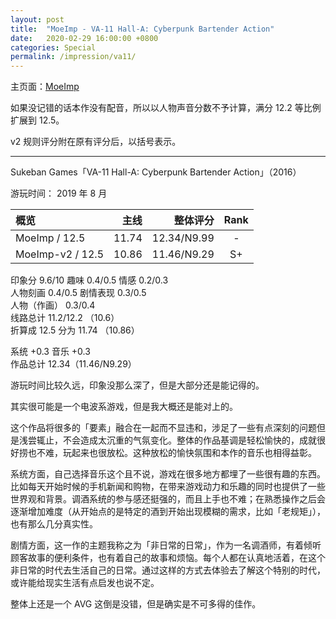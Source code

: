 ```yaml
---
layout: post
title:  "MoeImp - VA-11 Hall-A: Cyberpunk Bartender Action"
date:   2020-02-29 16:00:00 +0800
categories: Special
permalink: /impression/va11/
---
```


主页面：[MoeImp](http://yoro.xyz/impression)

如果没记错的话本作没有配音，所以以人物声音分数不予计算，满分 12.2 等比例扩展到 12.5。

v2 规则评分附在原有评分后，以括号表示。

---

Sukeban Games「VA-11 Hall-A: Cyberpunk Bartender Action」（2016）

游玩时间： 2019 年 8 月

| 概览             |  主线 |    整体评分 | Rank |
| :--------------- | ----: | ----------: | :--: |
| MoeImp / 12.5    | 11.74 | 12.34/N9.99 |  -   |
| MoeImp-v2 / 12.5 | 10.86 | 11.46/N9.29 |  S+  |

印象分 9.6/10 趣味 0.4/0.5 情感 0.2/0.3<br />
人物刻画 0.4/0.5 剧情表现 0.3/0.5<br />
人物（作画） 0.3/0.4<br />
线路总计 11.2/12.2 （10.6）<br />
折算成 12.5 分为 11.74 （10.86）

系统 +0.3 音乐 +0.3<br />
作品总计 12.34（11.46/N9.29）

游玩时间比较久远，印象没那么深了，但是大部分还是能记得的。

其实很可能是一个电波系游戏，但是我大概还是能对上的。

这个作品将很多的「要素」融合在一起而不显违和，涉足了一些有点深刻的问题但是浅尝辄止，不会造成太沉重的气氛变化。整体的作品基调是轻松愉快的，成就很好捞也不难，玩起来也很放松。这种放松的愉快氛围和本作的音乐也相得益彰。

系统方面，自己选择音乐这个且不说，游戏在很多地方都埋了一些很有趣的东西。比如每天开始时候的手机新闻和购物，在带来游戏动力和乐趣的同时也提供了一些世界观和背景。调酒系统的参与感还挺强的，而且上手也不难；在熟悉操作之后会逐渐增加难度（从开始点的是特定的酒到开始出现模糊的需求，比如「老规矩」），也有那么几分真实性。

剧情方面，这一作的主题我称之为「非日常的日常」，作为一名调酒师，有着倾听顾客故事的便利条件，也有着自己的故事和烦恼。每个人都在认真地活着，在这个非日常的时代去生活自己的日常。通过这样的方式去体验去了解这个特别的时代，或许能给现实生活有点启发也说不定。

整体上还是一个 AVG 这倒是没错，但是确实是不可多得的佳作。

